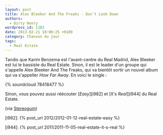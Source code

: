 ```yaml
---
layout: post
title: Alex Bleeker And The Freaks - Don't Look Down
authors:
  - Dirty Henry
wordpress_id: 1182
date: 2013-02-21 10:00:25 +0100
category: Chanson du jour
tags:
  - Real Estate
---
```


Tandis que Karim Benzema est l'avant-centre du Real Madrid, Alex Bleeker est lui
le bassiste du Real Estate. Sinon, il est le leader d'un groupe qui s'appelle
Alex Bleeker And The Freaks, qui va bientôt sortir un nouvel album qui va
s'appeller _How Far Away_. En voici le single :

{% soundcloud 78418477 %}

Sinon, vous pouvez aussi réécouter [_Easy_][i982] et [_It's Real_][i944] du Real
Estate.

(via
[Stereogum](https://stereogum.com/1260751/alex-bleeker-and-the-freaks-dont-look-down/mp3s/))

[i982]: {% post_url 2012/2012-01-12-real-estate-easy %}

[i944]: {% post_url 2011/2011-11-05-real-estate-it-s-real %}
